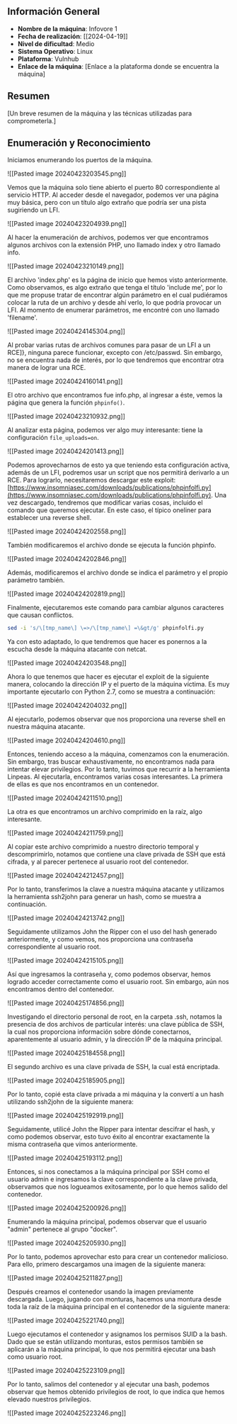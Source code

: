 ## Información General

- **Nombre de la máquina**: Infovore 1
- **Fecha de realización**: [[2024-04-19]]
- **Nivel de dificultad**: Medio
- **Sistema Operativo**: Linux
- **Plataforma**: Vulnhub
- **Enlace de la máquina**: [Enlace a la plataforma donde se encuentra la máquina]

## Resumen
[Un breve resumen de la máquina y las técnicas utilizadas para comprometerla.]

## Enumeración y Reconocimiento


Iniciamos enumerando los puertos de la máquina.

![[Pasted image 20240423203545.png]]


  
Vemos que la máquina solo tiene abierto el puerto 80 correspondiente al servicio HTTP. Al acceder desde el navegador, podemos ver una página muy básica, pero con un título algo extraño que podría ser una pista sugiriendo un LFI.


![[Pasted image 20240423204939.png]]


Al hacer la enumeración de archivos, podemos ver que encontramos algunos archivos con la extensión PHP, uno llamado index y otro llamado info.


![[Pasted image 20240423210149.png]]


El archivo 'index.php' es la página de inicio que hemos visto anteriormente. Como observamos, es algo extraño que tenga el título 'include me', por lo que me propuse tratar de encontrar algún parámetro en el cual pudiéramos colocar la ruta de un archivo y desde ahí verlo, lo que podría provocar un LFI. Al momento de enumerar parámetros, me encontré con uno llamado 'filename'.


![[Pasted image 20240424145304.png]]



Al probar varias rutas de archivos comunes para pasar de un LFI a un RCE]}, ninguna parece funcionar, excepto con /etc/passwd. Sin embargo, no se encuentra nada de interés, por lo que tendremos que encontrar otra manera de lograr una RCE.


![[Pasted image 20240424160141.png]]


El otro archivo que encontramos fue info.php, al ingresar a éste, vemos la página que genera la función `phpinfo()`.

![[Pasted image 20240423210932.png]]

Al analizar esta página, podemos ver algo muy interesante: tiene la configuración `file_uploads=on`.

![[Pasted image 20240424201413.png]]


Podemos aprovecharnos de esto ya que teniendo esta configuración activa, además de un LFI, podremos usar un script que nos permitirá derivarlo a un RCE. Para lograrlo, necesitaremos descargar este exploit: [https://www.insomniasec.com/downloads/publications/phpinfolfi.py](https://www.insomniasec.com/downloads/publications/phpinfolfi.py). Una vez descargado, tendremos que modificar varias cosas, incluido el comando que queremos ejecutar. En este caso, el típico oneliner para establecer una reverse shell.


![[Pasted image 20240424202558.png]]


También modificaremos el archivo donde se ejecuta la función phpinfo.


![[Pasted image 20240424202846.png]]


Además, modificaremos el archivo donde se indica el parámetro y el propio parámetro también.

![[Pasted image 20240424202819.png]]



Finalmente, ejecutaremos este comando para cambiar algunos caracteres que causan conflictos.

```bash
sed -i 's/\[tmp_name\] \=>/\[tmp_name\] =\&gt/g' phpinfolfi.py
```

Ya con esto adaptado, lo que tendremos que hacer es ponernos a la escucha desde la máquina atacante con netcat.


![[Pasted image 20240424203548.png]]

  
Ahora lo que tenemos que hacer es ejecutar el exploit de la siguiente manera, colocando la dirección IP y el puerto de la máquina víctima. Es muy importante ejecutarlo con Python 2.7, como se muestra a continuación:


![[Pasted image 20240424204032.png]]


  
Al ejecutarlo, podemos observar que nos proporciona una reverse shell en nuestra máquina atacante.


![[Pasted image 20240424204610.png]]



Entonces, teniendo acceso a la máquina, comenzamos con la enumeración. Sin embargo, tras buscar exhaustivamente, no encontramos nada para intentar elevar privilegios. Por lo tanto, tuvimos que recurrir a la herramienta Linpeas. Al ejecutarla, encontramos varias cosas interesantes. La primera de ellas es que nos encontramos en un contenedor.


![[Pasted image 20240424211510.png]]


La otra es que encontramos un archivo comprimido en la raíz, algo interesante.


![[Pasted image 20240424211759.png]]

  
Al copiar este archivo comprimido a nuestro directorio temporal y descomprimirlo, notamos que contiene una clave privada de SSH que está cifrada, y al parecer pertenece al usuario root del contenedor.


![[Pasted image 20240424212457.png]]

Por lo tanto, transferimos la clave a nuestra máquina atacante y utilizamos la herramienta ssh2john para generar un hash, como se muestra a continuación.


![[Pasted image 20240424213742.png]]

Seguidamente utilizamos John the Ripper con el uso del hash generado anteriormente, y como vemos, nos proporciona una contraseña correspondiente al usuario root.


![[Pasted image 20240424215105.png]]

Así que ingresamos la contraseña y, como podemos observar, hemos logrado acceder correctamente como el usuario root. Sin embargo, aún nos encontramos dentro del contenedor.

![[Pasted image 20240425174856.png]]

Investigando el directorio personal de root, en la carpeta .ssh, notamos la presencia de dos archivos de particular interés: una clave pública de SSH, la cual nos proporciona información sobre dónde conectarnos, aparentemente al usuario admin, y la dirección IP de la máquina principal.


![[Pasted image 20240425184558.png]]

El segundo archivo es una clave privada de SSH, la cual está encriptada.


![[Pasted image 20240425185905.png]]


  
Por lo tanto, copié esta clave privada a mi máquina y la convertí a un hash utilizando ssh2john de la siguiente manera:


![[Pasted image 20240425192919.png]]


Seguidamente, utilicé John the Ripper para intentar descifrar el hash, y como podemos observar, esto tuvo éxito al encontrar exactamente la misma contraseña que vimos anteriormente.


![[Pasted image 20240425193112.png]]

  
Entonces, si nos conectamos a la máquina principal por SSH como el usuario admin e ingresamos la clave correspondiente a la clave privada, observamos que nos logueamos exitosamente, por lo que hemos salido del contenedor.


![[Pasted image 20240425200926.png]]

Enumerando la máquina principal, podemos observar que el usuario "admin" pertenece al grupo "docker".


![[Pasted image 20240425205930.png]]


Por lo tanto, podemos aprovechar esto para crear un contenedor malicioso. Para ello, primero descargamos una imagen de la siguiente manera:


![[Pasted image 20240425211827.png]]


  
Después creamos el contenedor usando la imagen previamente descargada. Luego, jugando con monturas, hacemos una montura desde toda la raíz de la máquina principal en el contenedor de la siguiente manera:

![[Pasted image 20240425221740.png]]

Luego ejecutamos el contenedor y asignamos los permisos SUID a la bash. Dado que se están utilizando monturas, estos permisos también se aplicarán a la máquina principal, lo que nos permitirá ejecutar una bash como usuario root.

![[Pasted image 20240425223109.png]]

  
Por lo tanto, salimos del contenedor y al ejecutar una bash, podemos observar que hemos obtenido privilegios de root, lo que indica que hemos elevado nuestros privilegios.


![[Pasted image 20240425223246.png]]
